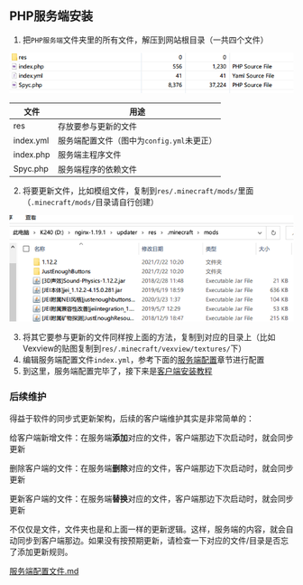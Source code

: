 ## PHP服务端安装

1. 把`PHP服务端`文件夹里的所有文件，解压到网站根目录（一共四个文件）

![image-20210822235615564](PHP服务端安装.assets/image-20210822235615564.png)

| 文件      | 用途                                       |
| --------- | ------------------------------------------ |
| res       | 存放要参与更新的文件                       |
| index.yml | 服务端配置文件（图中为`config.yml`未更正） |
| index.php | 服务端主程序文件                           |
| Spyc.php  | 服务端程序的依赖文件                       |

2. 将要更新文件，比如模组文件，复制到`res/.minecraft/mods/`里面（`.minecraft/mods/`目录请自行创建）

![image-20210823103019711](PHP服务端安装.assets/image-20210823103019711.png)

3. 将其它要参与更新的文件同样按上面的方法，复制到对应的目录上（比如Vexview的贴图复制到`res/.minecraft/vexview/textures/`下）
4. 编辑服务端配置文件`index.yml`，参考下面的[服务端配置](#服务端配置)章节进行配置
7. 到这里，服务端配置完毕了，接下来是[客户端安装教程](客户端安装教程.md)

### 后续维护

得益于软件的同步式更新架构，后续的客户端维护其实是非常简单的：

给客户端新增文件：在服务端**添加**对应的文件，客户端那边下次启动时，就会同步更新

删除客户端的文件：在服务端**删除**对应的文件，客户端那边下次启动时，就会同步更新

更新客户端的文件：在服务端**替换**对应的文件，客户端那边下次启动时，就会同步更新

不仅仅是文件，文件夹也是和上面一样的更新逻辑。这样，服务端的内容，就会自动同步到客户端那边。如果没有按预期更新，请检查一下对应的文件/目录是否忘了添加更新规则。

[服务端配置文件.md](服务端配置文件.md ':include')
